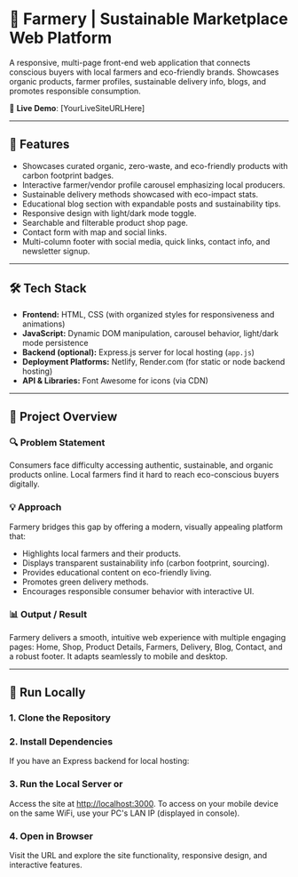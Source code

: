 # 🎯 Farmery | Sustainable Marketplace Web Platform

A responsive, multi-page front-end web application that connects conscious buyers with local farmers and eco-friendly brands. Showcases organic products, farmer profiles, sustainable delivery info, blogs, and promotes responsible consumption.

🔗 **Live Demo**: [YourLiveSiteURLHere]

---

## 📌 Features

- Showcases curated organic, zero-waste, and eco-friendly products with carbon footprint badges.
- Interactive farmer/vendor profile carousel emphasizing local producers.
- Sustainable delivery methods showcased with eco-impact stats.
- Educational blog section with expandable posts and sustainability tips.
- Responsive design with light/dark mode toggle.
- Searchable and filterable product shop page.
- Contact form with map and social links.
- Multi-column footer with social media, quick links, contact info, and newsletter signup.

---

## 🛠️ Tech Stack

- **Frontend:** HTML, CSS (with organized styles for responsiveness and animations)
- **JavaScript:** Dynamic DOM manipulation, carousel behavior, light/dark mode persistence
- **Backend (optional):** Express.js server for local hosting (`app.js`)
- **Deployment Platforms:** Netlify, Render.com (for static or node backend hosting)
- **API & Libraries:** Font Awesome for icons (via CDN)

---

## 🧠 Project Overview

### 🔍 Problem Statement
Consumers face difficulty accessing authentic, sustainable, and organic products online. Local farmers find it hard to reach eco-conscious buyers digitally.

### 💡 Approach
Farmery bridges this gap by offering a modern, visually appealing platform that:

- Highlights local farmers and their products.
- Displays transparent sustainability info (carbon footprint, sourcing).
- Provides educational content on eco-friendly living.
- Promotes green delivery methods.
- Encourages responsible consumer behavior with interactive UI.

### 📊 Output / Result
Farmery delivers a smooth, intuitive web experience with multiple engaging pages: Home, Shop, Product Details, Farmers, Delivery, Blog, Contact, and a robust footer. It adapts seamlessly to mobile and desktop.

---

## 🚀 Run Locally

### 1. Clone the Repository

### 2. Install Dependencies
If you have an Express backend for local hosting:

### 3. Run the Local Server or

Access the site at [http://localhost:3000](http://localhost:3000). To access on your mobile device on the same WiFi, use your PC's LAN IP (displayed in console).

### 4. Open in Browser  
Visit the URL and explore the site functionality, responsive design, and interactive features.




